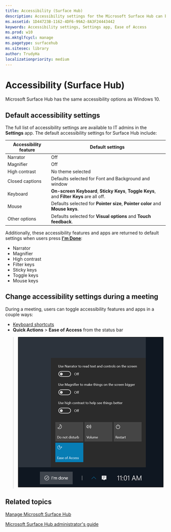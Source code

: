 ```yaml
---
title: Accessibility (Surface Hub)
description: Accessibility settings for the Microsoft Surface Hub can be changed by using the Settings app. You'll find them under Ease of Access. Your Surface Hub has the same accessibility options as Windows 10.
ms.assetid: 1D44723B-1162-4DF6-99A2-8A3F24443442
keywords: Accessibility settings, Settings app, Ease of Access
ms.prod: w10
ms.mktglfcycl: manage
ms.pagetype: surfacehub
ms.sitesec: library
author: TrudyHa
localizationpriority: medium
---
```


# Accessibility (Surface Hub)

Microsoft Surface Hub has the same accessibility options as Windows 10.


## Default accessibility settings

The full list of accessibility settings are available to IT admins in the **Settings** app. The default accessibility settings for Surface Hub include:

| Accessibility feature | Default settings  |
| --------------------- | ----------------- |
| Narrator              | Off               |
| Magnifier             | Off               |
| High contrast         | No theme selected |
| Closed captions       | Defaults selected for Font and Background and window |
| Keyboard              | **On-screen Keyboard**, **Sticky Keys**, **Toggle Keys**, and **Filter Keys** are all off. |
| Mouse                 | Defaults selected for **Pointer size**, **Pointer color** and **Mouse keys**. |
| Other options         | Defaults selected for **Visual options** and **Touch feedback**. |

Additionally, these accessibility features and apps are returned to default settings when users press [**I'm Done**](i-am-done-finishing-your-surface-hub-meeting.md):
- Narrator
- Magnifier
- High contrast
- Filter keys
- Sticky keys
- Toggle keys
- Mouse keys


## Change accessibility settings during a meeting

During a meeting, users can toggle accessibility features and apps in a couple ways:
- [Keyboard shortcuts](https://support.microsoft.com/en-us/help/13813/windows-10-microsoft-surface-hub-keyboard-shortcuts)
- **Quick Actions** > **Ease of Access** from the status bar

> ![Image showing Quick Action center on Surface Hub](images/sh-quick-action.png)


## Related topics

[Manage Microsoft Surface Hub](manage-surface-hub.md)

[Microsoft Surface Hub administrator's guide](surface-hub-administrators-guide.md)
